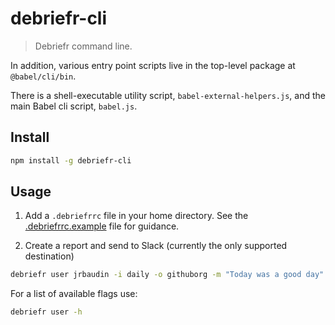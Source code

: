 # debriefr-cli

> Debriefr command line.

In addition, various entry point scripts live in the top-level package at `@babel/cli/bin`.

There is a shell-executable utility script, `babel-external-helpers.js`, and the main Babel cli script, `babel.js`.

## Install

```sh
npm install -g debriefr-cli
```

## Usage

1. Add a `.debriefrrc` file in your home directory. See the [.debriefrrc.example](.debriefrrc.example) file for guidance.

2. Create a report and send to Slack (currently the only supported destination)

```sh
debriefr user jrbaudin -i daily -o githuborg -m "Today was a good day"
```

For a list of available flags use:
```sh
debriefr user -h
```
